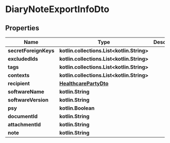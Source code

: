 
# DiaryNoteExportInfoDto

## Properties
Name | Type | Description | Notes
------------ | ------------- | ------------- | -------------
**secretForeignKeys** | **kotlin.collections.List&lt;kotlin.String&gt;** |  | 
**excludedIds** | **kotlin.collections.List&lt;kotlin.String&gt;** |  | 
**tags** | **kotlin.collections.List&lt;kotlin.String&gt;** |  | 
**contexts** | **kotlin.collections.List&lt;kotlin.String&gt;** |  | 
**recipient** | [**HealthcarePartyDto**](HealthcarePartyDto.md) |  |  [optional]
**softwareName** | **kotlin.String** |  |  [optional]
**softwareVersion** | **kotlin.String** |  |  [optional]
**psy** | **kotlin.Boolean** |  |  [optional]
**documentId** | **kotlin.String** |  |  [optional]
**attachmentId** | **kotlin.String** |  |  [optional]
**note** | **kotlin.String** |  |  [optional]



